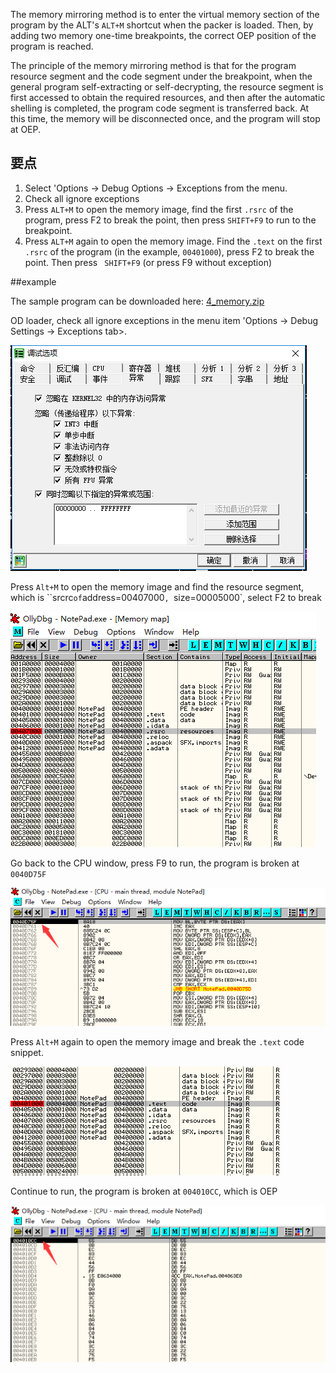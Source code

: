 The memory mirroring method is to enter the virtual memory section of the program by the ALT&#39;s `ALT+M` shortcut when the packer is loaded. Then, by adding two memory one-time breakpoints, the correct OEP position of the program is reached.


The principle of the memory mirroring method is that for the program resource segment and the code segment under the breakpoint, when the general program self-extracting or self-decrypting, the resource segment is first accessed to obtain the required resources, and then after the automatic shelling is completed, the program code segment is transferred back. At this time, the memory will be disconnected once, and the program will stop at OEP.


## 要点


1. Select &#39;Options -&gt; Debug Options -&gt; Exceptions from the menu.
2. Check all ignore exceptions
3. Press `ALT+M` to open the memory image, find the first `.rsrc` of the program, press F2 to break the point, then press `SHIFT+F9` to run to the breakpoint.
4. Press `ALT+M` again to open the memory image. Find the `.text` on the first `.rsrc` of the program (in the example, `00401000`), press F2 to break the point. Then press ` SHIFT+F9` (or press F9 without exception)


##example


The sample program can be downloaded here: [4_memory.zip](https://github.com/ctf-wiki/ctf-challenges/blob/master/reverse/unpack/example/4_memory.zip)


OD loader, check all ignore exceptions in the menu item &#39;Options -&gt; Debug Settings -&gt; Exceptions tab&gt;.


![memory_01.png](./figure/memory_01.png)



Press `Alt+M` to open the memory image and find the resource segment, which is ``srcrc` of `address=00407000`, `size=00005000`, select F2 to break


![memory_02.png](./figure/memory_02.png)



Go back to the CPU window, press F9 to run, the program is broken at `0040D75F`


![memory_03.png](./figure/memory_03.png)



Press `Alt+M` again to open the memory image and break the `.text` code snippet.


![memory_04.png](./figure/memory_04.png)



Continue to run, the program is broken at `004010CC`, which is OEP


![memory_05.png](./figure/memory_05.png)
